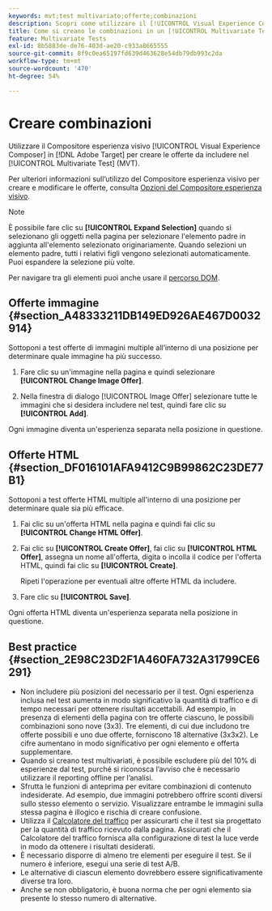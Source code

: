 ```yaml
---
keywords: mvt;test multivariato;offerte;combinazioni
description: Scopri come utilizzare il [!UICONTROL Visual Experience Composer] (VEC) in Adobe [!DNL Target] per creare le offerte da includere nel tuo [!UICONTROL Multivariate Test] (MVT).
title: Come si creano le combinazioni in un [!UICONTROL Multivariate Test] (MVT)?
feature: Multivariate Tests
exl-id: 8b5883de-de76-403d-ae20-c933a8665555
source-git-commit: 8f9c0ea65197fd639d463628e54db79db993c2da
workflow-type: tm+mt
source-wordcount: '470'
ht-degree: 54%

---
```


# Creare combinazioni

Utilizzare il Compositore esperienza visivo [!UICONTROL Visual Experience Composer] in [!DNL Adobe Target] per creare le offerte da includere nel [!UICONTROL Multivariate Test] (MVT).

Per ulteriori informazioni sull’utilizzo del Compositore esperienza visivo per creare e modificare le offerte, consulta [Opzioni del Compositore esperienza visivo](/help/main/c-experiences/c-visual-experience-composer/viztarget-options.md).

>[!NOTE]
>
>È possibile fare clic su **[!UICONTROL Expand Selection]** quando si selezionano gli oggetti nella pagina per selezionare l&#39;elemento padre in aggiunta all&#39;elemento selezionato originariamente. Quando selezioni un elemento padre, tutti i relativi figli vengono selezionati automaticamente. Puoi espandere la selezione più volte.
>
>Per navigare tra gli elementi puoi anche usare il [percorso DOM](/help/main/c-experiences/c-visual-experience-composer/viztarget-options.md#dom-path).

## Offerte immagine {#section_A48333211DB149ED926AE467D0032914}

Sottoponi a test offerte di immagini multiple all’interno di una posizione per determinare quale immagine ha più successo.

1. Fare clic su un&#39;immagine nella pagina e quindi selezionare **[!UICONTROL Change Image Offer]**.

1. Nella finestra di dialogo [!UICONTROL Image Offer] selezionare tutte le immagini che si desidera includere nel test, quindi fare clic su **[!UICONTROL Add]**.

Ogni immagine diventa un&#39;esperienza separata nella posizione in questione.

## Offerte HTML {#section_DF016101AFA9412C9B99862C23DE77B1}

Sottoponi a test offerte HTML multiple all&#39;interno di una posizione per determinare quale sia più efficace.

1. Fai clic su un&#39;offerta HTML nella pagina e quindi fai clic su **[!UICONTROL Change HTML Offer]**.

1. Fai clic su **[!UICONTROL Create Offer]**, fai clic su **[!UICONTROL HTML Offer]**, assegna un nome all&#39;offerta, digita o incolla il codice per l&#39;offerta HTML, quindi fai clic su **[!UICONTROL Create]**.

   Ripeti l&#39;operazione per eventuali altre offerte HTML da includere.

1. Fare clic su **[!UICONTROL Save]**.

Ogni offerta HTML diventa un&#39;esperienza separata nella posizione in questione.

## Best practice {#section_2E98C23D2F1A460FA732A31799CE6291}

* Non includere più posizioni del necessario per il test. Ogni esperienza inclusa nel test aumenta in modo significativo la quantità di traffico e di tempo necessari per ottenere risultati accettabili. Ad esempio, in presenza di elementi della pagina con tre offerte ciascuno, le possibili combinazioni sono nove (3x3). Tre elementi, di cui due includono tre offerte possibili e uno due offerte, forniscono 18 alternative (3x3x2). Le cifre aumentano in modo significativo per ogni elemento e offerta supplementare.
* Quando si creano test multivariati, è possibile escludere più del 10% di esperienze dal test, purché si riconosca l’avviso che è necessario utilizzare il reporting offline per l’analisi.
* Sfrutta le funzioni di anteprima per evitare combinazioni di contenuto indesiderate. Ad esempio, due immagini potrebbero offrire sconti diversi sullo stesso elemento o servizio. Visualizzare entrambe le immagini sulla stessa pagina è illogico e rischia di creare confusione.
* Utilizza il [Calcolatore del traffico](/help/main/c-activities/c-multivariate-testing/t-create-multivariate-test/traffic-estimator.md) per assicurarti che il test sia progettato per la quantità di traffico ricevuto dalla pagina. Assicurati che il Calcolatore del traffico fornisca alla configurazione di test la luce verde in modo da ottenere i risultati desiderati.
* È necessario disporre di almeno tre elementi per eseguire il test. Se il numero è inferiore, esegui una serie di test A/B.
* Le alternative di ciascun elemento dovrebbero essere significativamente diverse tra loro.
* Anche se non obbligatorio, è buona norma che per ogni elemento sia presente lo stesso numero di alternative.
